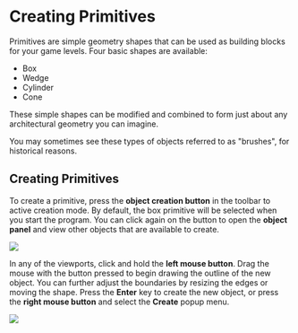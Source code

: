 # Creating Primitives

Primitives are simple geometry shapes that can be used as building blocks for your game levels. Four basic shapes are available:
- Box
- Wedge
- Cylinder
- Cone

These simple shapes can be modified and combined to form just about any architectural geometry you can imagine.

You may sometimes see these types of objects referred to as "brushes", for historical reasons.

## Creating Primitives

To create a primitive, press the **object creation button** in the toolbar to active creation mode. By default, the box primitive will be selected when you start the program. You can click again on the button to open the **object panel** and view other objects that are available to create.

![](https://github.com/UltraEngine/Documentation/blob/master/Images/objectpanel.png?raw=true)

In any of the viewports, click and hold the **left mouse button**. Drag the mouse with the button pressed to begin drawing the outline of the new object. You can further adjust the boundaries by resizing the edges or moving the shape. Press the **Enter** key to create the new object, or press the **right mouse button** and select the **Create** popup menu.

![](https://github.com/UltraEngine/Documentation/blob/master/Images/createbox.gif?raw=true)

